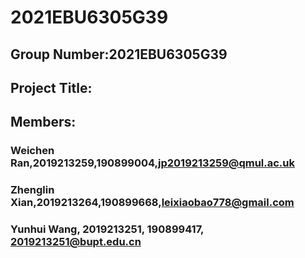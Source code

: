 # 2021EBU6305G39
## Group Number:2021EBU6305G39
## Project Title:
## Members:
### Weichen Ran,2019213259,190899004,jp2019213259@qmul.ac.uk
### Zhenglin Xian,2019213264,190899668,leixiaobao778@gmail.com
### Yunhui Wang, 2019213251, 190899417, 2019213251@bupt.edu.cn
